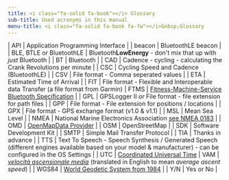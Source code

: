 ```yaml
---
title: <i class="fa-solid fa-book"></i> Glossary
sub-title: Used acronyms in this manual
menu-title: <i class="fa-solid fa-book fa-fw"></i>&nbsp;Glossary
---
```


| API | Application Programming Interface |
| beacon | BluetoothLE beacon |
| BLE, BTLE or BluetoothLE | Bluetooth**LowEnergy** - don't mix that up with _just_ Bluetooth |
| BT | Bluetooth |
| CAD | Cadence - cycling - calculating the Crank Revolutions per minute |
| CSC | Cycling Speed and Cadence (BluetoothLE) |
| CSV | File format - Comma seperated values |
| ETA | Estimated Time of Arrival |
| FIT | File format - Flexible and Interoperable data Transfer (a file format from Garmin)
| FTMS | [Fitness-Machine-Service Bluetooth Specification](https://www.bluetooth.com/specifications/specs/fitness-machine-service-1-0/) |
| GPL | GPSLogger II _or_ File format - file extension for path files |
| GPP | File format - File extension for positions / locations |
| GPX | File format - GPS exchange format (v1.0 & v1.1) |
| MSL | Mean Sea Level |
| NMEA | National Marine Electronics Association [see NMEA 0183](https://en.wikipedia.org/wiki/NMEA_0183) |
| OMD | [OpenMapData Provider](./2200-openmapdata.html) |
| OSM | OpenStreetMap |
| SDK | Software Development Kit |
| SMTP | Simple Mail Transfer Protocol |
| TIA | Thanks in advance | 
| TTS | Text To Speech - Speech Synthesis / Generated Speech (different engines available based on your model & manufacturer) - can be configured in the OS Settings |
| UTC | [Coordinated Universal Time](https://en.wikipedia.org/wiki/Coordinated_Universal_Time) 
| VAM | [_velocità ascensionale media_](https://en.wikipedia.org/wiki/VAM_(bicycling)) (translated in English to mean _average ascent speed_) |
| WGS84 | [World Geodetic System from 1984](https://en.wikipedia.org/wiki/World_Geodetic_System#WGS84) |
| Y/N | Yes or No |
